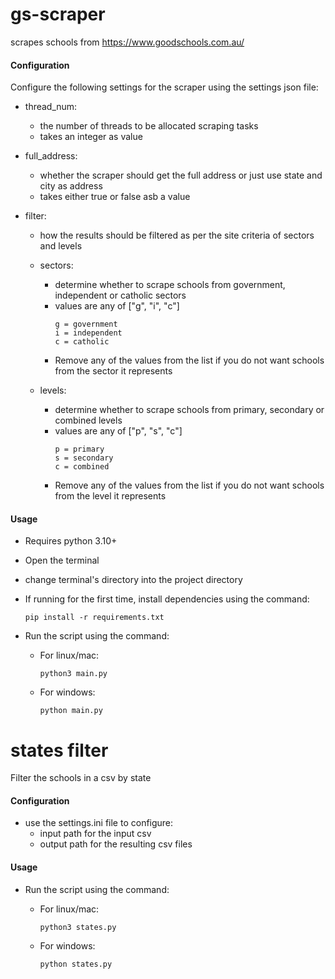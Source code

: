 # gs-scraper
scrapes schools from https://www.goodschools.com.au/

#### Configuration
Configure the following settings for the scraper using the settings json file:
- thread_num:
    - the number of threads to be allocated scraping tasks
    - takes an integer as value

- full_address:
    - whether the scraper should get the full address or just use state and city as address
    - takes either true or false asb a value

- filter:
    - how the results should be filtered as per the site criteria of sectors and levels

    - sectors:
        - determine whether to scrape schools from government, independent or catholic sectors
        - values are any of ["g", "i", "c"]
            ```
            g = government
            i = independent
            c = catholic
            ```
        - Remove any of the values from the list if you do not want schools from the sector it represents
    
    - levels:
        - determine whether to scrape schools from primary, secondary or combined levels
        - values are any of ["p", "s", "c"]
            ```
            p = primary
            s = secondary
            c = combined
            ```
        - Remove any of the values from the list if you do not want schools from the level it represents
    

#### Usage
- Requires python 3.10+
- Open the terminal
- change terminal's directory into the project directory
- If running for the first time, install dependencies using the command:
    
    ```pip install -r requirements.txt```

- Run the script using the command:
    - For linux/mac:
        
        ```python3 main.py```

    - For windows:
        
        ```python main.py```

# states filter
Filter the schools in a csv by state

#### Configuration
- use the settings.ini file to configure:
    - input path for the input csv
    - output path for the resulting csv files

#### Usage
- Run the script using the command:
    - For linux/mac:
        
        ```python3 states.py```

    - For windows:
        
        ```python states.py```